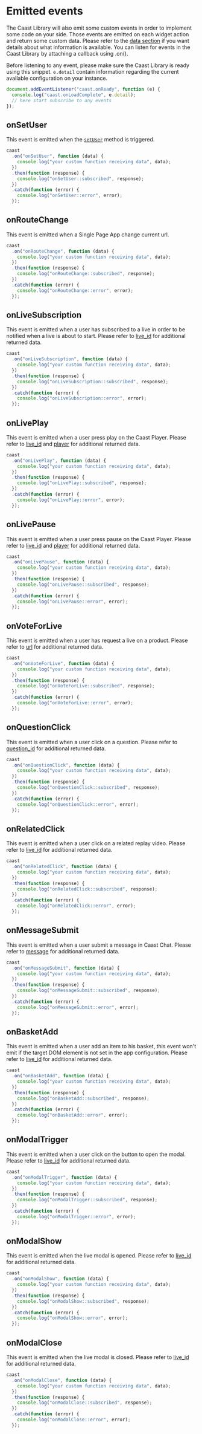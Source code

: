 # Emitted events

The Caast Library will also emit some custom events in order to implement some code on your side. Those events are emitted on each widget action and return some custom data. Please refer to the [data section](library/data.md) if you want details about what information is available. You can listen for events in the Caast Library by attaching a callback using .on().

Before listening to any event, please make sure the Caast Library is ready using this snippet. `e.detail` contain information regarding the current available configuration on your instance.

```javascript
document.addEventListener("caast.onReady", function (e) {
  console.log("caast.onLoadComplete", e.detail);
  // here start subscribe to any events
});
```

## onSetUser

This event is emitted when the [`setUser`](library/methods.md#setUser) method is triggered.

```javascript
caast
  .on("onSetUser", function (data) {
    console.log("your custom function receiving data", data);
  })
  .then(function (response) {
    console.log("onSetUser::subscribed", response);
  })
  .catch(function (error) {
    console.log("onSetUser::error", error);
  });
```

## onRouteChange

This event is emitted when a Single Page App change current url.

```javascript
caast
  .on("onRouteChange", function (data) {
    console.log("your custom function receiving data", data);
  })
  .then(function (response) {
    console.log("onRouteChange::subscribed", response);
  })
  .catch(function (error) {
    console.log("onRouteChange::error", error);
  });
```

## onLiveSubscription

This event is emitted when a user has subscribed to a live in order to be notified when a live is about to start. Please refer to [live_id](library/data.md#live_id) for additional returned data.

```javascript
caast
  .on("onLiveSubscription", function (data) {
    console.log("your custom function receiving data", data);
  })
  .then(function (response) {
    console.log("onLiveSubscription::subscribed", response);
  })
  .catch(function (error) {
    console.log("onLiveSubscription::error", error);
  });
```

## onLivePlay

This event is emitted when a user press play on the Caast Player. Please refer to [live_id](library/data.md#live_id) and [player](library/data.md#player) for additional returned data.

```javascript
caast
  .on("onLivePlay", function (data) {
    console.log("your custom function receiving data", data);
  })
  .then(function (response) {
    console.log("onLivePlay::subscribed", response);
  })
  .catch(function (error) {
    console.log("onLivePlay::error", error);
  });
```

## onLivePause

This event is emitted when a user press pause on the Caast Player. Please refer to [live_id](library/data.md#live_id) and [player](library/data.md#player) for additional returned data.

```javascript
caast
  .on("onLivePause", function (data) {
    console.log("your custom function receiving data", data);
  })
  .then(function (response) {
    console.log("onLivePause::subscribed", response);
  })
  .catch(function (error) {
    console.log("onLivePause::error", error);
  });
```

## onVoteForLive

This event is emitted when a user has request a live on a product. Please refer to [url](library/data.md#url) for additional returned data.

```javascript
caast
  .on("onVoteForLive", function (data) {
    console.log("your custom function receiving data", data);
  })
  .then(function (response) {
    console.log("onVoteForLive::subscribed", response);
  })
  .catch(function (error) {
    console.log("onVoteForLive::error", error);
  });
```

## onQuestionClick

This event is emitted when a user click on a question. Please refer to [question_id](library/data.md#question_id) for additional returned data.

```javascript
caast
  .on("onQuestionClick", function (data) {
    console.log("your custom function receiving data", data);
  })
  .then(function (response) {
    console.log("onQuestionClick::subscribed", response);
  })
  .catch(function (error) {
    console.log("onQuestionClick::error", error);
  });
```

## onRelatedClick

This event is emitted when a user click on a related replay video. Please refer to [live_id](library/data.md#live_id) for additional returned data.

```javascript
caast
  .on("onRelatedClick", function (data) {
    console.log("your custom function receiving data", data);
  })
  .then(function (response) {
    console.log("onRelatedClick::subscribed", response);
  })
  .catch(function (error) {
    console.log("onRelatedClick::error", error);
  });
```

## onMessageSubmit

This event is emitted when a user submit a message in Caast Chat. Please refer to [message](library/data.md#message) for additional returned data.

```javascript
caast
  .on("onMessageSubmit", function (data) {
    console.log("your custom function receiving data", data);
  })
  .then(function (response) {
    console.log("onMessageSubmit::subscribed", response);
  })
  .catch(function (error) {
    console.log("onMessageSubmit::error", error);
  });
```

## onBasketAdd

This event is emitted when a user add an item to his basket, this event won't emit if the target DOM element is not set in the app configuration. Please refer to [live_id](library/data.md#live_id) for additional returned data.

```javascript
caast
  .on("onBasketAdd", function (data) {
    console.log("your custom function receiving data", data);
  })
  .then(function (response) {
    console.log("onBasketAdd::subscribed", response);
  })
  .catch(function (error) {
    console.log("onBasketAdd::error", error);
  });
```

## onModalTrigger

This event is emitted when a user click on the button to open the modal. Please refer to [live_id](library/data.md#live_id) for additional returned data.

```javascript
caast
  .on("onModalTrigger", function (data) {
    console.log("your custom function receiving data", data);
  })
  .then(function (response) {
    console.log("onModalTrigger::subscribed", response);
  })
  .catch(function (error) {
    console.log("onModalTrigger::error", error);
  });
```

## onModalShow

This event is emitted when the live modal is opened. Please refer to [live_id](library/data.md#live_id) for additional returned data.

```javascript
caast
  .on("onModalShow", function (data) {
    console.log("your custom function receiving data", data);
  })
  .then(function (response) {
    console.log("onModalShow::subscribed", response);
  })
  .catch(function (error) {
    console.log("onModalShow::error", error);
  });
```

## onModalClose

This event is emitted when the live modal is closed. Please refer to [live_id](library/data.md#live_id) for additional returned data.

```javascript
caast
  .on("onModalClose", function (data) {
    console.log("your custom function receiving data", data);
  })
  .then(function (response) {
    console.log("onModalClose::subscribed", response);
  })
  .catch(function (error) {
    console.log("onModalClose::error", error);
  });
```
